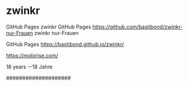 # zwinkr
GitHub Pages
zwinkr
GitHub Pages https://github.com/bastibond/zwinkr-nur-Frauen
zwinkr nur-Frauen

GitHub Pages https://bastibond.github.io/zwinkr/

https://mobirise.com/

18 years --18 Jahre

####################
